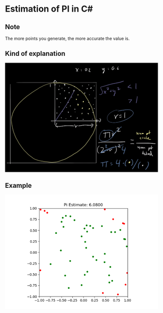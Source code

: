 # Estimation of PI in C#

## Note
The more points you generate, the more accurate the value is.

## Kind of explanation
![Explanation](explanation.png)

## Example
![Visual Example](demoanimation.gif)